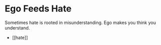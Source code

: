 # Ego Feeds Hate
Sometimes hate is rooted in misunderstanding. Ego makes you think you understand.
- [[hate]]
